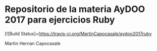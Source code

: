 Repositorio de la materia AyDOO 2017 para ejercicios Ruby 
==============================================================================

[![Build Status]=https://travis-ci.org/MartinCapocasale/aydoo2017ruby

Martin Hernan Capocasale
